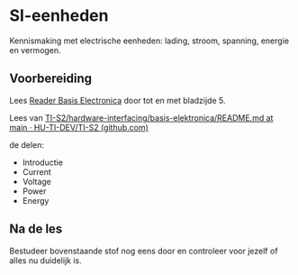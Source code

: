# SI-eenheden

Kennismaking met electrische eenheden: lading, stroom, spanning, energie en vermogen.

## Voorbereiding

Lees [Reader Basis Electronica]("https://github.com/HU-TI-DEV/TI-S2/hardware-interfacing/pdfs/reader-basis-electronica.pdf") door tot en met bladzijde 5.

Lees van
[TI-S2/hardware-interfacing/basis-elektronica/README.md at main · HU-TI-DEV/TI-S2 (github.com)](https://github.com/HU-TI-DEV/TI-S2/blob/main/hardware-interfacing/basis-elektronica/README.md#basis-elektronica)

de delen:
- Introductie
- Current
- Voltage
- Power
- Energy

## Na de les

Bestudeer bovenstaande stof nog eens door en controleer voor jezelf of alles nu duidelijk is.

